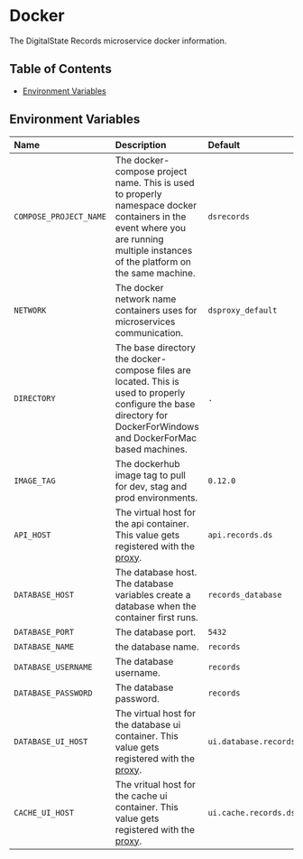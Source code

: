 # Docker

The DigitalState Records microservice docker information.

## Table of Contents

- [Environment Variables](#environment-variables)

## Environment Variables

| Name | Description | Default |
| :--- | :---------- | :------ |
| `COMPOSE_PROJECT_NAME` | The docker-compose project name. This is used to properly namespace docker containers in the event where you are running multiple instances of the platform on the same machine. | `dsrecords` |
| `NETWORK` | The docker network name containers uses for microservices communication. | `dsproxy_default` |
| `DIRECTORY` | The base directory the docker-compose files are located. This is used to properly configure the base directory for DockerForWindows and DockerForMac based machines. | `.` |
| `IMAGE_TAG` | The dockerhub image tag to pull for dev, stag and prod environments. | `0.12.0` |
| `API_HOST` | The virtual host for the api container. This value gets registered with the [proxy](https://github.com/DigitalState/Proxy). | `api.records.ds` |
| `DATABASE_HOST` | The database host. The database variables create a database when the container first runs. | `records_database` |
| `DATABASE_PORT` | The database port. | `5432` |
| `DATABASE_NAME` | the database name. | `records` |
| `DATABASE_USERNAME` | The database username. | `records` |
| `DATABASE_PASSWORD` | The database password. | `records` |
| `DATABASE_UI_HOST` | The virtual host for the database ui container. This value gets registered with the [proxy](https://github.com/DigitalState/Proxy). | `ui.database.records.ds` |
| `CACHE_UI_HOST` | The vritual host for the cache ui container. This value gets registered with the [proxy](https://github.com/DigitalState/Proxy). | `ui.cache.records.ds` |
